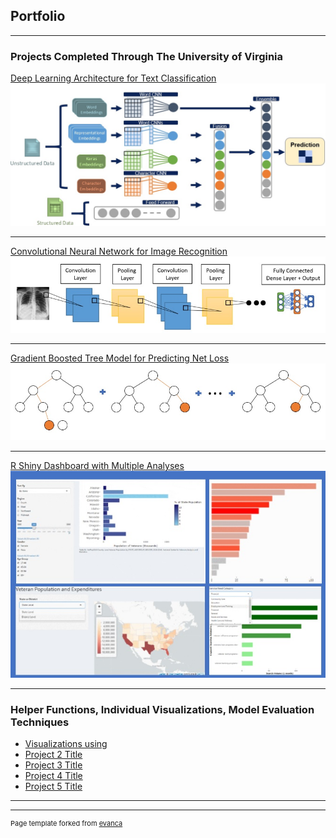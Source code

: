 ## Portfolio

---

### Projects Completed Through The University of Virginia

[Deep Learning Architecture for Text Classification](https://github.com/jas2jn/DeepLearningTextClassification/)
<img src="images/DeepLearningArchitectureImage.jpg?raw=true"/>

---
[Convolutional Neural Network for Image Recognition](https://github.com/jas2jn/CNN-for-Image-Recognition/)
<img src="images/CNNImage.jpg?raw=true"/>

---
[Gradient Boosted Tree Model for Predicting Net Loss](https://github.com/jas2jn/GradientBoostingNetLoss)
<img src="images/GradientBoosting.jpg?raw=true"/>

---
[R Shiny Dashboard with Multiple Analyses](http://example.com/)
<img src="images/RShiny.jpg?raw=true"/>

---

### Helper Functions, Individual Visualizations, Model Evaluation Techniques

- [Visualizations using ](http://example.com/)
- [Project 2 Title](http://example.com/)
- [Project 3 Title](http://example.com/)
- [Project 4 Title](http://example.com/)
- [Project 5 Title](http://example.com/)

---




---
<p style="font-size:11px">Page template forked from <a href="https://github.com/evanca/quick-portfolio">evanca</a></p>
<!-- Remove above link if you don't want to attibute -->
